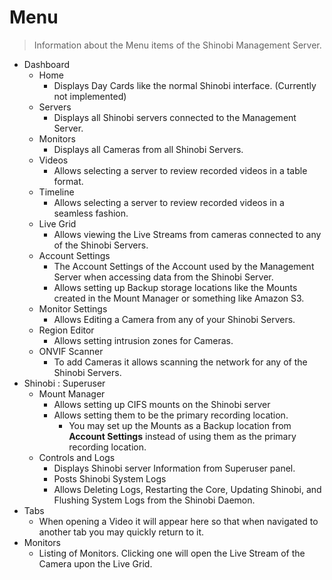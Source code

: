 # Menu

> Information about the Menu items of the Shinobi Management Server.

- Dashboard
    - Home
        - Displays Day Cards like the normal Shinobi interface. (Currently not implemented)
    - Servers
        - Displays all Shinobi servers connected to the Management Server.
    - Monitors
        - Displays all Cameras from all Shinobi Servers.
    - Videos
        - Allows selecting a server to review recorded videos in a table format.
    - Timeline
        - Allows selecting a server to review recorded videos in a seamless fashion.
    - Live Grid
        - Allows viewing the Live Streams from cameras connected to any of the Shinobi Servers.
    - Account Settings
        - The Account Settings of the Account used by the Management Server when accessing data from the Shinobi Server.
        - Allows setting up Backup storage locations like the Mounts created in the Mount Manager or something like Amazon S3.
    - Monitor Settings
        - Allows Editing a Camera from any of your Shinobi Servers.
    - Region Editor
        - Allows setting intrusion zones for Cameras.
    - ONVIF Scanner
        - To add Cameras it allows scanning the network for any of the Shinobi Servers.
- Shinobi : Superuser
    - Mount Manager
        - Allows setting up CIFS mounts on the Shinobi server
        - Allows setting them to be the primary recording location.
            - You may set up the Mounts as a Backup location from **Account Settings** instead of using them as the primary recording location.
    - Controls and Logs
        - Displays Shinobi server Information from Superuser panel.
        - Posts Shinobi System Logs
        - Allows Deleting Logs, Restarting the Core, Updating Shinobi, and Flushing System Logs from the Shinobi Daemon.
- Tabs
    - When opening a Video it will appear here so that when navigated to another tab you may quickly return to it.
- Monitors
    - Listing of Monitors. Clicking one will open the Live Stream of the Camera upon the Live Grid.
